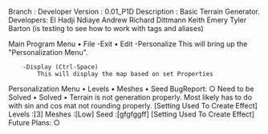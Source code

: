 Branch : Developer
Version : 0.01_P1D
Description : Basic Terrain Generator.
Developers:
	El Hadji Ndiaye
	Andrew Richard Dittmann
	Keith Emery
        Tyler Barton (is testing to see how to work with tags and aliases)

Main Program Menu
	• File
		-Exit
	• Edit
		-Personalize
			This will bring up the "Personalization Menu".
			
		-Display (Ctrl-Space)
			This will display the map based on set Properties
Personalization Menu
	• Levels
	• Meshes
	• Seed
BugReport:
○ Need to be Solved 
• Solved
	• Terrain is not generation properly. 
	  Most likely has to do with sin and cos mat not rounding properly.
		[Setting Used To Create Effect]
			Levels :[3]
			Meshes :[Low]
			Seed   :[gfgfggff]
		[Setting Used To Create Effect]
Future Plans:
	○
